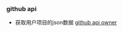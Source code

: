 ### github api
* 获取用户项目的json数据  [github api owner](https://api.github.com/users/xiaobeicn/repos?type=owner)
